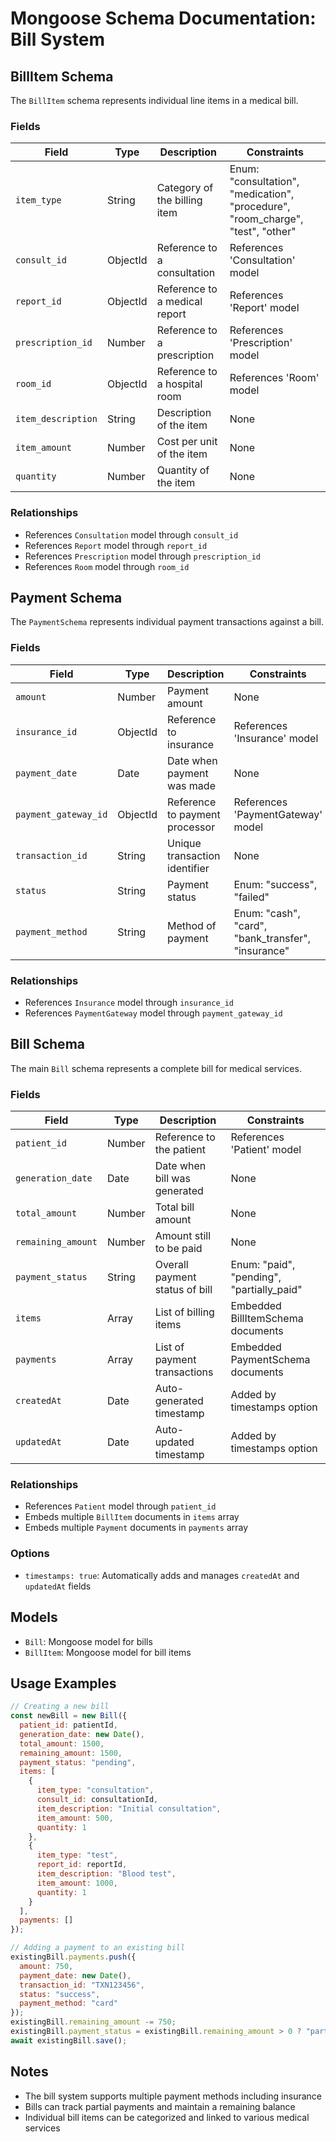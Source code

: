 # Mongoose Schema Documentation: Bill System

## BillItem Schema

The `BillItem` schema represents individual line items in a medical bill.

### Fields

| Field | Type | Description | Constraints |
|-------|------|-------------|------------|
| `item_type` | String | Category of the billing item | Enum: "consultation", "medication", "procedure", "room_charge", "test", "other" |
| `consult_id` | ObjectId | Reference to a consultation | References 'Consultation' model |
| `report_id` | ObjectId | Reference to a medical report | References 'Report' model |
| `prescription_id` | Number | Reference to a prescription | References 'Prescription' model |
| `room_id` | ObjectId | Reference to a hospital room | References 'Room' model |
| `item_description` | String | Description of the item | None |
| `item_amount` | Number | Cost per unit of the item | None |
| `quantity` | Number | Quantity of the item | None |

### Relationships
- References `Consultation` model through `consult_id`
- References `Report` model through `report_id`
- References `Prescription` model through `prescription_id`
- References `Room` model through `room_id`

## Payment Schema

The `PaymentSchema` represents individual payment transactions against a bill.

### Fields

| Field | Type | Description | Constraints |
|-------|------|-------------|------------|
| `amount` | Number | Payment amount | None |
| `insurance_id` | ObjectId | Reference to insurance | References 'Insurance' model |
| `payment_date` | Date | Date when payment was made | None |
| `payment_gateway_id` | ObjectId | Reference to payment processor | References 'PaymentGateway' model |
| `transaction_id` | String | Unique transaction identifier | None |
| `status` | String | Payment status | Enum: "success", "failed" |
| `payment_method` | String | Method of payment | Enum: "cash", "card", "bank_transfer", "insurance" |

### Relationships
- References `Insurance` model through `insurance_id`
- References `PaymentGateway` model through `payment_gateway_id`

## Bill Schema

The main `Bill` schema represents a complete bill for medical services.

### Fields

| Field | Type | Description | Constraints |
|-------|------|-------------|------------|
| `patient_id` | Number | Reference to the patient | References 'Patient' model |
| `generation_date` | Date | Date when bill was generated | None |
| `total_amount` | Number | Total bill amount | None |
| `remaining_amount` | Number | Amount still to be paid | None |
| `payment_status` | String | Overall payment status of bill | Enum: "paid", "pending", "partially_paid" |
| `items` | Array | List of billing items | Embedded BillItemSchema documents |
| `payments` | Array | List of payment transactions | Embedded PaymentSchema documents |
| `createdAt` | Date | Auto-generated timestamp | Added by timestamps option |
| `updatedAt` | Date | Auto-updated timestamp | Added by timestamps option |

### Relationships
- References `Patient` model through `patient_id`
- Embeds multiple `BillItem` documents in `items` array
- Embeds multiple `Payment` documents in `payments` array

### Options
- `timestamps: true`: Automatically adds and manages `createdAt` and `updatedAt` fields

## Models
- `Bill`: Mongoose model for bills
- `BillItem`: Mongoose model for bill items

## Usage Examples

```javascript
// Creating a new bill
const newBill = new Bill({
  patient_id: patientId,
  generation_date: new Date(),
  total_amount: 1500,
  remaining_amount: 1500,
  payment_status: "pending",
  items: [
    {
      item_type: "consultation",
      consult_id: consultationId,
      item_description: "Initial consultation",
      item_amount: 500,
      quantity: 1
    },
    {
      item_type: "test",
      report_id: reportId,
      item_description: "Blood test",
      item_amount: 1000,
      quantity: 1
    }
  ],
  payments: []
});

// Adding a payment to an existing bill
existingBill.payments.push({
  amount: 750,
  payment_date: new Date(),
  transaction_id: "TXN123456",
  status: "success",
  payment_method: "card"
});
existingBill.remaining_amount -= 750;
existingBill.payment_status = existingBill.remaining_amount > 0 ? "partially_paid" : "paid";
await existingBill.save();
```

## Notes
- The bill system supports multiple payment methods including insurance
- Bills can track partial payments and maintain a remaining balance
- Individual bill items can be categorized and linked to various medical services